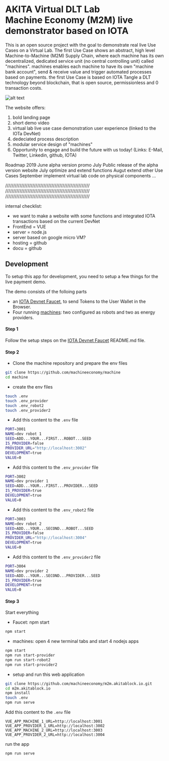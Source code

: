 # AKITA Virtual DLT Lab <br> Machine Economy (M2M) live demonstrator based on IOTA

This is an open source project with the goal to demonstrate real live Use Cases on a Virtual Lab.
The first Use Case shows an abstract, high level Machine-to-Machine (M2M) Supply Chain, where each machine has its own decentralized, dedicated service unit (no central controlling unit) called "machines".
machines enables each machine to have its own "machine bank account", send & receive value and trigger automated processes based on payments. the first Use Case is based on IOTA Tangle a DLT technology beyond blockchain, that is open source, permissionless and 0 transaction costs.

![alt text](https://github.com/machineeconomy/m2m.akitablock.io/blob/master/public/img/AKITA%20-%20Virtual%20Lab%20-%20M2M%20Supply%20Chain%20-%20landing%20page%20.png)

The website offers:
1. bold landing page
2. short demo video
3. virtual lab live use case demonstration user experience (linked to the IOTa DevNet)
4. dedeciated process description
5. modular service design of "machines"
6. Opportunity to engage and build the future with us today! (Links: E-Mail, Twitter, Linkedin, github, IOTA)

Roadmap 2019
June      alpha version promo
July      Public release of the alpha version website
July      optimize and extend functions
Augut     extend other Use Cases
September implement virtual lab code on physical components
...


/////////////////////////////////////////////////////
/////////////////////////////////////////////////////
/////////////////////////////////////////////////////

internal checklist:
- we want to make a website with some functions and integrated IOTA transactions based on the current DevNet
- FrontEnd = VUE
- server = node.js
- server based on google micro VM?
- hosting = github
- docu = github

## Development

To setup this app for development, you need to setup a few things for the live payment demo.

The demo consists of the folloing parts

- an [IOTA Devnet Faucet](https://github.com/machineeconomy/faucet), to send Tokens to the User Wallet in the Browser.
- Four running [machines](https://github.com/machineeconomy/machine): two configured as robots and two as energy providers.


#### Step 1
Follow the setup steps on the [IOTA Devnet Faucet](https://github.com/machineeconomy/faucet) README.md file.

#### Step 2

- Clone the machine repository and prepare the env files

```bash
git clone https://github.com/machineeconomy/machine
cd machine
```

- create the env files

```bash
touch .env
touch .env_provider
touch .env_robot2
touch .env_provider2
```

- Add this content to the `.env` file
```bash
PORT=3001
NAME=dev robot 1	
SEED=ADD...YOUR...FIRST...ROBOT...SEED
IS_PROVIDER=false
PROVIDER_URL="http://localhost:3002"
DEVELOPMENT=true
VALUE=0
```
- Add this content to the `.env_provider` file
```bash
PORT=3002
NAME=dev provider 1	
SEED=ADD...YOUR...FIRST...PROVIDER...SEED
IS_PROVIDER=true
DEVELOPMENT=true
VALUE=0
```

- Add this content to the `.env_robot2` file
```bash
PORT=3003
NAME=dev robot 2	
SEED=ADD...YOUR...SECOND...ROBOT...SEED
IS_PROVIDER=false
PROVIDER_URL="http://localhost:3004"
DEVELOPMENT=true
VALUE=0
```

- Add this content to the `.env_provider2` file
```bash
PORT=3004
NAME=dev provider 2	
SEED=ADD...YOUR...SECOND...PROVIDER...SEED
IS_PROVIDER=true
DEVELOPMENT=true
VALUE=0
```

#### Step 3

Start everything

- Faucet:
npm start
```bash
npm start
```

- machines:
open 4 new terminal tabs and start 4 nodejs apps

```bash
npm start
npm run start-provider
npm run start-robot2
npm run start-provider2
```

- setup and run this web application

```bash
git clone https://github.com/machineeconomy/m2m.akitablock.io.git
cd m2m.akitablock.io
npm install
touch .env
npm run serve
```

Add this content to the `.env` file
```
VUE_APP_MACHINE_1_URL=http://localhost:3001
VUE_APP_PROVIDER_1_URL=http://localhost:3002
VUE_APP_MACHINE_2_URL=http://localhost:3003
VUE_APP_PROVIDER_2_URL=http://localhost:3004
```

run the app
```bash
npm run serve
```